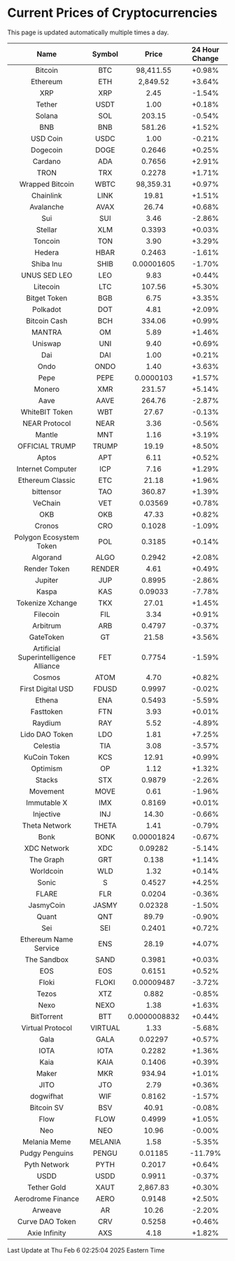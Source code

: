 # Current Prices of Cryptocurrencies
This page is updated automatically multiple times a day.

| Name | Symbol | Price | 24 Hour Change |
| :---: |:---:| :---: | :---: |
| Bitcoin | BTC | 98,411.55 | +0.98% |
| Ethereum | ETH | 2,849.52 | +3.64% |
| XRP | XRP | 2.45 | -1.54% |
| Tether | USDT | 1.00 | +0.18% |
| Solana | SOL | 203.15 | -0.54% |
| BNB | BNB | 581.26 | +1.52% |
| USD Coin | USDC | 1.00 | -0.21% |
| Dogecoin | DOGE | 0.2646 | +0.25% |
| Cardano | ADA | 0.7656 | +2.91% |
| TRON | TRX | 0.2278 | +1.71% |
| Wrapped Bitcoin | WBTC | 98,359.31 | +0.97% |
| Chainlink | LINK | 19.81 | +1.51% |
| Avalanche | AVAX | 26.74 | +0.68% |
| Sui | SUI | 3.46 | -2.86% |
| Stellar | XLM | 0.3393 | +0.03% |
| Toncoin | TON | 3.90 | +3.29% |
| Hedera | HBAR | 0.2463 | -1.61% |
| Shiba Inu | SHIB | 0.00001605 | -1.70% |
| UNUS SED LEO | LEO | 9.83 | +0.44% |
| Litecoin | LTC | 107.56 | +5.30% |
| Bitget Token | BGB | 6.75 | +3.35% |
| Polkadot | DOT | 4.81 | +2.09% |
| Bitcoin Cash | BCH | 334.06 | +0.99% |
| MANTRA | OM | 5.89 | +1.46% |
| Uniswap | UNI | 9.40 | +0.69% |
| Dai | DAI | 1.00 | +0.21% |
| Ondo | ONDO | 1.40 | +3.63% |
| Pepe | PEPE | 0.0000103 | +1.57% |
| Monero | XMR | 231.57 | +5.14% |
| Aave | AAVE | 264.76 | -2.87% |
| WhiteBIT Token | WBT | 27.67 | -0.13% |
| NEAR Protocol | NEAR | 3.36 | -0.56% |
| Mantle | MNT | 1.16 | +3.19% |
| OFFICIAL TRUMP | TRUMP | 19.19 | +8.50% |
| Aptos | APT | 6.11 | +0.52% |
| Internet Computer | ICP | 7.16 | +1.29% |
| Ethereum Classic | ETC | 21.18 | +1.96% |
| bittensor | TAO | 360.87 | +1.39% |
| VeChain | VET | 0.03569 | +0.78% |
| OKB | OKB | 47.33 | +0.82% |
| Cronos | CRO | 0.1028 | -1.09% |
| Polygon Ecosystem Token | POL | 0.3185 | +0.14% |
| Algorand | ALGO | 0.2942 | +2.08% |
| Render Token | RENDER | 4.61 | +0.49% |
| Jupiter | JUP | 0.8995 | -2.86% |
| Kaspa | KAS | 0.09033 | -7.78% |
| Tokenize Xchange | TKX | 27.01 | +1.45% |
| Filecoin | FIL | 3.34 | +0.91% |
| Arbitrum | ARB | 0.4797 | -0.37% |
| GateToken | GT | 21.58 | +3.56% |
| Artificial Superintelligence Alliance | FET | 0.7754 | -1.59% |
| Cosmos | ATOM | 4.70 | +0.82% |
| First Digital USD | FDUSD | 0.9997 | -0.02% |
| Ethena | ENA | 0.5493 | -5.59% |
| Fasttoken | FTN | 3.93 | +0.01% |
| Raydium | RAY | 5.52 | -4.89% |
| Lido DAO Token | LDO | 1.81 | +7.25% |
| Celestia | TIA | 3.08 | -3.57% |
| KuCoin Token | KCS | 12.91 | +0.99% |
| Optimism | OP | 1.12 | +1.32% |
| Stacks | STX | 0.9879 | -2.26% |
| Movement | MOVE | 0.61 | -1.96% |
| Immutable X | IMX | 0.8169 | +0.01% |
| Injective | INJ | 14.30 | -0.66% |
| Theta Network | THETA | 1.41 | -0.79% |
| Bonk | BONK | 0.00001824 | -0.67% |
| XDC Network | XDC | 0.09282 | -5.14% |
| The Graph | GRT | 0.138 | +1.14% |
| Worldcoin | WLD | 1.32 | +0.14% |
| Sonic | S | 0.4527 | +4.25% |
| FLARE | FLR | 0.0204 | -0.36% |
| JasmyCoin | JASMY | 0.02328 | -1.50% |
| Quant | QNT | 89.79 | -0.90% |
| Sei | SEI | 0.2401 | +0.72% |
| Ethereum Name Service | ENS | 28.19 | +4.07% |
| The Sandbox | SAND | 0.3981 | +0.03% |
| EOS | EOS | 0.6151 | +0.52% |
| Floki | FLOKI | 0.00009487 | -3.72% |
| Tezos | XTZ | 0.882 | -0.85% |
| Nexo | NEXO | 1.38 | +1.63% |
| BitTorrent | BTT | 0.0000008832 | +0.44% |
| Virtual Protocol | VIRTUAL | 1.33 | -5.68% |
| Gala | GALA | 0.02297 | +0.57% |
| IOTA | IOTA | 0.2282 | +1.36% |
| Kaia | KAIA | 0.1406 | +0.39% |
| Maker | MKR | 934.94 | +1.01% |
| JITO | JTO | 2.79 | +0.36% |
| dogwifhat | WIF | 0.8162 | -1.57% |
| Bitcoin SV | BSV | 40.91 | -0.08% |
| Flow | FLOW | 0.4999 | +1.05% |
| Neo | NEO | 10.96 | -0.00% |
| Melania Meme | MELANIA | 1.58 | -5.35% |
| Pudgy Penguins | PENGU | 0.01185 | -11.79% |
| Pyth Network | PYTH | 0.2017 | +0.64% |
| USDD | USDD | 0.9911 | -0.37% |
| Tether Gold | XAUT | 2,867.83 | +0.30% |
| Aerodrome Finance | AERO | 0.9148 | +2.50% |
| Arweave | AR | 10.26 | -2.20% |
| Curve DAO Token | CRV | 0.5258 | +0.46% |
| Axie Infinity | AXS | 4.18 | +1.82% |

Last Update at Thu Feb  6 02:25:04 2025 Eastern Time